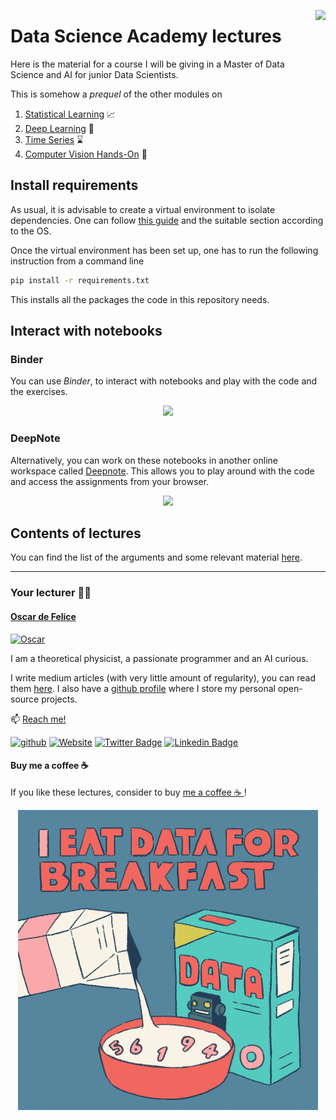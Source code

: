 <a href="https://oscar-defelice.github.io"><img src="https://user-images.githubusercontent.com/49638680/98257151-9f5e5800-1f7f-11eb-9f42-479a4fc6cf24.png" height="125" align="right" /></a>

# Data Science Academy lectures
Here is the material for a course I will be giving in a Master of Data Science and AI for junior Data Scientists.

This is somehow a _prequel_ of the other modules on
1. [Statistical Learning](https://oscar-defelice.github.io/ML-lectures) 📈
2. [Deep Learning](https://oscar-defelice.github.io/DeepLearning-lectures) 🦾
3. [Time Series](https://oscar-defelice.github.io/TimeSeries-lectures) ⌛
4. [Computer Vision Hands-On](https://oscar-defelice.github.io/Computer-Vision-Hands-on) 👀️

## Install requirements
As usual, it is advisable to create a virtual environment to isolate dependencies.
One can follow [this guide](https://packaging.python.org/guides/installing-using-pip-and-virtual-environments/) and the suitable section according to the OS.

Once the virtual environment has been set up, one has to run the following instruction from a command line

```bash
pip install -r requirements.txt
```
This installs all the packages the code in this repository needs.

## Interact with notebooks

### Binder

You can use _Binder_, to interact with notebooks and play with the code and the exercises.

<p align="center">
  <a href = "https://mybinder.org/v2/gh/oscar-defelice/DSAcademy-lectures/HEAD?urlpath=lab"> <img src="https://mybinder.org/badge_logo.svg"> </a>
</p>

### DeepNote

 Alternatively, you can work on these notebooks in another online workspace called [Deepnote](https://www.deepnote.com/). This allows you to play around with the code and access the assignments from your browser. 
 <p align="center">
  <a href = "https://beta.deepnote.com/launch?template=data-science&url=https%3A%2F%2Fgithub.com/oscar-defelice/DSAcademy-lectures"> <img src="https://beta.deepnote.com/buttons/launch-in-deepnote.svg"> </a>
</p>
  

## Contents of lectures
You can find the list of the arguments and some relevant material [here](https://oscar-defelice.github.io/DSAcademy-lectures/Lectures_src).

---

### Your lecturer 👨‍🏫
#### [Oscar de Felice](https://oscar-defelice.github.io/)

<a href="https://oscar-defelice.github.io/" target="_blank" rel="that's me!">![Oscar](https://oscar-defelice.github.io/images/OscarAboutMe.png)</a>

I am a theoretical physicist, a passionate programmer and an AI curious.

I write medium articles (with very little amount of regularity), you can read them [here](https://oscar-defelice.medium.com/).
I also have a [github profile](https://github.com/oscar-defelice) where I store my personal open-source projects.

📫 [Reach me!](mailto:oscar.defelice@gmail.com)

[![github](https://img.shields.io/badge/GitHub-100000?style=plastic&logo=github&logoColor=white)](https://github.com/oscar-defelice)
[![Website](https://img.shields.io/badge/oscar--defelice-oscar-orange?style=plastic&logo=netlify&logoColor=informational&link=oscar-defelice.github.io)](https://oscar-defelice.github.io)
[![Twitter Badge](https://img.shields.io/badge/-@OscardeFelice-1ca0f1?style=plastic&labelColor=1ca0f1&logo=twitter&logoColor=white&link=https://twitter.com/oscardefelice)](https://twitter.com/OscardeFelice)
[![Linkedin Badge](https://img.shields.io/badge/-oscardefelice-blue?style=plastic&logo=Linkedin&logoColor=white&link=https://linkedin.com/in/oscar-de-felice-5ab72383/)](https://linkedin.com/in/oscar-de-felice-5ab72383/)

#### Buy me a coffee ☕️

If you like these lectures, consider to buy [me a coffee ☕️ ](https://github.com/sponsors/oscar-defelice)!

<p align="center">
  <a href="https://github.com/sponsors/oscar-defelice"><img src="https://raw.githubusercontent.com/oscar-defelice/DSAcademy-lectures/master/Lectures_src/images/breakfast.gif"></a>
</p>
